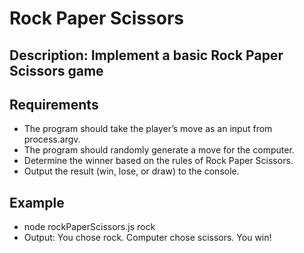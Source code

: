 # Rock Paper Scissors

## Description: Implement a basic Rock Paper Scissors game

## Requirements

* The program should take the player’s move as an input from process.argv.
* The program should randomly generate a move for the computer.
* Determine the winner based on the rules of Rock Paper Scissors.
* Output the result (win, lose, or draw) to the console.

## Example

* node rockPaperScissors.js rock
* Output: You chose rock. Computer chose scissors. You win!
